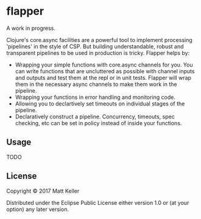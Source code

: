 # flapper

A work in progress.

Clojure's core.async facilities are a powerful tool to implement processing 'pipelines' in the style of CSP. But building understandable, robust and transparent pipelines to be used in production is tricky. Flapper helps by:

* Wrapping your simple functions with core.async channels for you. You can write functions that are uncluttered as possible with channel inputs and outputs and test them at the repl or in unit tests. Flapper will wrap them in the necessary async channels to make them work in the pipeline.
* Wrapping your functions in error handling and monitoring code.
* Allowing you to declartively set timeouts on individual stages of the pipeline.
* Declaratively construct a pipeline. Concurrency, timeouts, spec checking, etc can be set in policy instead of inside your functions.

## Usage

TODO

## License

Copyright © 2017 Matt Keller

Distributed under the Eclipse Public License either version 1.0 or (at
your option) any later version.
